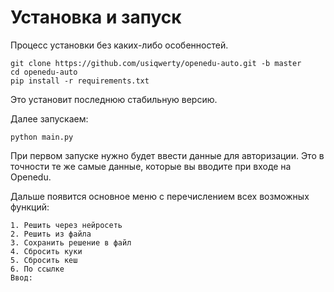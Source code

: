 # Установка и запуск
Процесс установки без каких-либо особенностей.

```shell
git clone https://github.com/usiqwerty/openedu-auto.git -b master
cd openedu-auto
pip install -r requirements.txt
```
Это установит последнюю стабильную версию.

Далее запускаем:
```shell
python main.py
```

При первом запуске нужно будет ввести данные для авторизации.
Это в точности те же самые данные, которые вы вводите при входе на Openedu.

Дальше появится основное меню с перечислением всех возможных функций:
```
1. Решить через нейросеть
2. Решить из файла
3. Сохранить решение в файл
4. Сбросить куки
5. Сбросить кеш
6. По ссылке
Ввод: 
```
